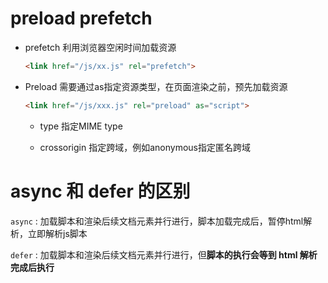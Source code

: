 # preload prefetch

- prefetch 利用浏览器空闲时间加载资源

  ```html
  <link href="/js/xx.js" rel="prefetch">
  ```

- Preload 需要通过as指定资源类型，在页面渲染之前，预先加载资源

  ```html
  <link href="/js/xxx.js" rel="preload" as="script"> 
  ```
  
  - type 指定MIME type
  
  - crossorigin 指定跨域，例如anonymous指定匿名跨域

# async 和 defer 的区别

`async` : 加载脚本和渲染后续文档元素并行进行，脚本加载完成后，暂停html解析，立即解析js脚本

`defer` : 加载脚本和渲染后续文档元素并行进行，但**脚本的执行会等到 html 解析完成后执行**